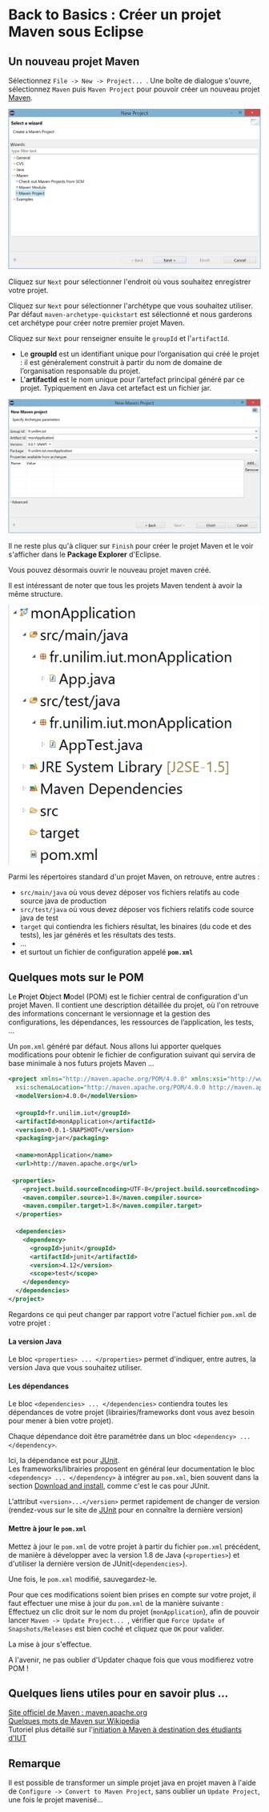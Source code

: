 # Back to Basics : Créer un projet Maven sous Eclipse

## Un nouveau projet Maven
Sélectionnez `File -> New -> Project... `. Une boîte de dialogue s'ouvre, sélectionnez `Maven` puis `Maven Project` pour pouvoir créer un nouveau projet [Maven](https://maven.apache.org/).

![Wizard pour créer un projet maven](images/MavenProjetWizard.png)

Cliquez sur `Next` pour sélectionner l'endroit où vous souhaitez enregistrer votre projet.
 
Cliquez sur `Next` pour sélectionner l'archétype que vous souhaitez utiliser.   
Par défaut `maven-archetype-quickstart` est sélectionné et nous garderons cet archétype pour créer notre premier projet Maven.

Cliquez sur `Next` pour renseigner ensuite le `groupId` et l'`artifactId`.

- Le **groupId** est un identifiant unique pour l’organisation qui créé le projet : il est généralement construit à partir du nom de domaine de l’organisation responsable du projet. 
- L'**artifactId** est le nom unique pour l’artefact principal généré par ce projet. Typiquement en Java cet artefact est un fichier jar. 

![GroupId et ArtefactId](images/ArchetypeParametres.png)

Il ne reste plus qu'à cliquer sur `Finish` pour créer le projet Maven et le voir s'afficher dans le **Package Explorer** d'Eclipse.

Vous pouvez désormais ouvrir le nouveau projet maven créé. 

Il est intéressant de noter que tous les projets Maven tendent à avoir la même structure.

![Structure Projet Maven](images/MavenProjetStructure.png)

Parmi les répertoires standard d'un projet Maven, on retrouve, entre autres :
	
* `src/main/java` où vous devez déposer vos fichiers relatifs au code source java de production
* `src/test/java` où vous devez déposer vos fichiers relatifs code source java de test
* `target` qui contiendra les fichiers résultat, les binaires (du code et des tests), les jar générés et les résultats des tests.
* ...
* et surtout un fichier de configuration appelé **`pom.xml`**
	

## Quelques mots sur le POM
Le **P**rojet **O**bject **M**odel (POM) est le fichier central de configuration d'un projet Maven. Il contient une description détaillée du projet, où l'on retrouve des informations concernant le versionnage et la gestion des configurations, les dépendances, les ressources de l’application, les tests, ...

Un `pom.xml` généré par défaut. Nous allons lui apporter quelques modifications pour obtenir le fichier de configuration suivant qui servira de base minimale à nos futurs projets Maven ...

```XML
<project xmlns="http://maven.apache.org/POM/4.0.0" xmlns:xsi="http://www.w3.org/2001/XMLSchema-instance"
  xsi:schemaLocation="http://maven.apache.org/POM/4.0.0 http://maven.apache.org/xsd/maven-4.0.0.xsd">
  <modelVersion>4.0.0</modelVersion>

  <groupId>fr.unilim.iut</groupId>
  <artifactId>monApplication</artifactId>
  <version>0.0.1-SNAPSHOT</version>
  <packaging>jar</packaging>

  <name>monApplication</name>
  <url>http://maven.apache.org</url>

 <properties>
    <project.build.sourceEncoding>UTF-8</project.build.sourceEncoding>
    <maven.compiler.source>1.8</maven.compiler.source>
    <maven.compiler.target>1.8</maven.compiler.target>
  </properties>

  <dependencies>
    <dependency>
      <groupId>junit</groupId>
      <artifactId>junit</artifactId>
      <version>4.12</version>
      <scope>test</scope>
    </dependency>
  </dependencies>
</project>
```
Regardons ce qui peut changer par rapport votre l'actuel fichier `pom.xml` de votre projet :

#### La version Java
Le bloc `<properties> ... </properties>` permet d'indiquer, entre autres, la version Java que vous souhaitez utiliser.

#### Les dépendances
Le bloc `<dependencies> ... </dependencies>` contiendra toutes les dépendances de votre projet (librairies/frameworks dont vous avez besoin pour mener à bien votre projet).  

Chaque dépendance doit être paramétrée dans un bloc `<dependency> ... </dependency>`.    

Ici, la dépendance est pour [JUnit](http://junit.org/junit4/).  
Les frameworks/librairies proposent en général leur documentation le bloc `<dependency> ... </dependency>` à intégrer au `pom.xml`, bien souvent dans la section [Download and install](https://github.com/junit-team/junit4/wiki/Download-and-Install), comme c'est le cas pour JUnit.  

L'attribut `<version>...</version>` permet rapidement de changer de version (rendez-vous sur le site de [JUnit](http://junit.org/junit4/) pour en connaître la dernière version)

#### Mettre à jour le `pom.xml`

Mettez à jour le `pom.xml` de votre projet à partir du fichier `pom.xml` précédent, de manière à développer avec la version 1.8 de Java (`<properties>`) et d'utiliser la dernière version de JUnit(`<dependencies>`).  

Une fois, le `pom.xml` modifié, sauvegardez-le.

Pour que ces modifications soient bien prises en compte sur votre projet, il faut effectuer une mise à jour du `pom.xml` de la manière suivante :  
Effectuez un clic droit sur le nom du projet (`monApplication`), afin de pouvoir lancer `Maven -> Update Project... `, vérifier que `Force Update of Snapshots/Releases` est bien coché et cliquez que `OK` pour valider.

La mise à jour s'effectue.

A l'avenir, ne pas oublier d'Updater chaque fois que vous modifierez votre POM !


## Quelques liens utiles pour en savoir plus ...
[Site officiel de Maven : maven.apache.org](https://maven.apache.org/)    
[Quelques mots de Maven sur Wikipedia](https://fr.wikipedia.org/wiki/Apache_Maven)    
Tutoriel plus détaillé sur l'[initiation à Maven à destination des étudiants d'IUT](https://github.com/nedseb/TutoMaven)  

## Remarque
Il est possible de transformer un simple projet java en projet maven à l'aide de `Configure -> Convert to Maven Project`, sans oublier un `Update Project`, une fois le projet mavenisé...




